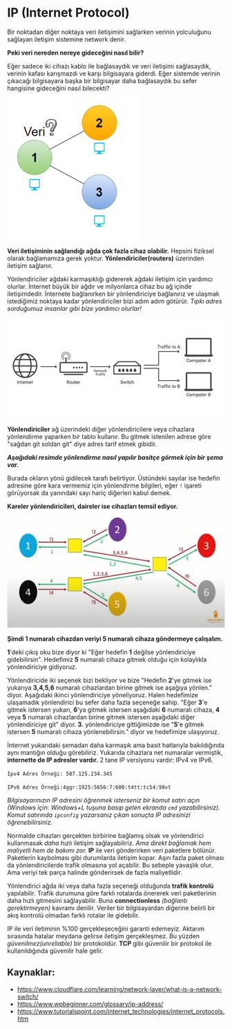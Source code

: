# IP (Internet Protocol)

Bir noktadan diğer noktaya veri iletişimini sağlarken verinin yolculuğunu sağlayan iletişim sistemine network denir. 

**Peki veri nereden nereye gideceğini nasıl bilir?**

Eğer sadece iki cihazı kablo ile bağlasaydık ve veri iletişimi sağlasaydık, verinin kafası karışmazdı ve karşı bilgisayara giderdi. Eğer sistemde verinin çıkacağı bilgisayara başka bir bilgisayar daha bağlasaydık bu sefer hangisine gideceğini nasıl bilecekti?

![](https://raw.githubusercontent.com/Kodluyoruz/taskforce/main/basics-for-everyone/IP/figures/hangi_yon.PNG)

**Veri iletişiminin sağlandığı ağda çok fazla cihaz olabilir.** Hepsini fiziksel olarak bağlamamıza gerek yoktur. **Yönlendiriciler(routers)** üzerinden iletişim sağlanır. 

Yönlendiriciler ağdaki karmaşıklığı gidererek ağdaki iletişim için yardımcı olurlar. İnternet büyük bir ağdır ve milyonlarca cihaz bu ağ içinde iletişimdedir. İnternete bağlanırken bir yönlendiriciye bağlanırız ve ulaşmak istediğimiz noktaya kadar yönlendiriciler bizi adım adım götürür. *Tıpkı adres sorduğumuz insanlar gibi bize yardımcı olurlar!*

![internette_iletisim](https://raw.githubusercontent.com/Kodluyoruz/taskforce/main/basics-for-everyone/IP/figures/iletisim.PNG)

**Yönlendiriciler** ağ üzerindeki diğer yönlendiricilere veya cihazlara yönlendirme yaparken bir tablo kullanır. Bu gitmek istenilen adrese göre "sağdan git soldan git" diye adres tarif etmek gibidir.

***Aşağıdaki resimde yönlendirme nasıl yapılır basitçe görmek için bir şema var.***

 Burada okların yönü gidilecek tarafı belirtiyor. Üstündeki sayılar ise hedefin adresine göre kara vermemiz için yönlendirme bilgileri, eğer `!` işareti görüyorsak da yanındaki sayı hariç diğerleri kabul demek. 

**Kareler yönlendiricileri, daireler ise cihazları temsil ediyor.**



![network_router](https://raw.githubusercontent.com/Kodluyoruz/taskforce/main/basics-for-everyone/IP/figures/network_router_mantigi.PNG)



**Şimdi 1 numaralı cihazdan veriyi 5 numaralı cihaza göndermeye çalışalım.** 

**1**'deki çıkış oku bize diyor ki "Eğer hedefin **1** değilse yönlendiriciye gidebilirsin". Hedefimiz **5** numaralı cihaza gitmek olduğu için kolaylıkla yönlendiriciye gidiyoruz. 

Yönlendiricide iki seçenek bizi bekliyor ve bize "Hedefin **2**'ye gitmek ise yukarıya **3,4,5,6** numaralı cihazlardan birine gitmek ise aşağıya yönlen." diyor. Aşağıdaki ikinci yönlendiriciye yöneliyoruz. Halen hedefimize ulaşamadık yönlendirici bu sefer daha fazla seçeneğe sahip. "Eğer **3**'e gitmek istersen yukarı, **6**'ya gitmek istersen aşağıdaki **6** numaralı cihaza, **4** veya **5** numaralı cihazlardan birine gitmek istersen aşağıdaki diğer yönlendiriciye git" diyor. **3.** yönlendiriciye gittiğimizde ise "**5**'e gitmek istersen **5** numaralı cihaza yönlenebilirsin."  diyor ve hedefimize ulaşıyoruz.

İnternet yukarıdaki şemadan daha karmaşık ama basit hatlarıyla bakıldığında aynı mantığın olduğu görebiliriz. Yukarıda cihazlara net numaralar vermiştik, **internette de IP adresler vardır.** 2 tane IP versiyonu vardır: IPv4 ve IPv6. 

`Ipv4 Adres Örneği: 507.125.234.345`

`IPv6 Adres Örneği:4ggr:1925:5656:7:600:t4tt:tc54:98vt `

*Bilgisayarınızın IP adresini öğrenmek isterseniz bir komut satırı açın (Windows için: Windows+L tuşuna basıp gelen ekranda `cmd` yazabilirsiniz). Komut satırında `ipconfig` yazarsanız çıkan sonuçta IP adresinizi öğrenebilirsiniz.*

Normalde cihazları gerçekten birbirine bağlamış olsak ve yönlendirici kullanmasak *daha hızlı* iletişim sağlayabiliriz. *Ama direkt bağlamak hem maliyetli hem de bakımı zor.* **IP** ile veri gönderirken veri paketlere bölünür. Paketlerin kaybolması gibi durumlarda iletişim kopar. Aşırı fazla paket olması da yönlendiricilerde trafik olmasına yol açabilir. Bu sebeple yavaşlık olur. Ama veriyi tek parça halinde gönderirsek de fazla maliyetlidir.

Yönlendirici ağda iki veya daha fazla seçeneği olduğunda **trafik kontrolü** yapılabilir. Trafik durumuna göre farklı rotalarda önererek veri paketlerinin daha hızlı gitmesini sağlayabilir. Buna **connectionless** *(bağlantı gerektirmeyen)* kavramı denilir. Veriler bir bilgisayardan diğerine belirli bir akış kontrolü olmadan farklı rotalar ile gidebilir.

IP ile veri iletiminin %100 gerçekleşeceğini garanti edemeyiz. Aktarım sırasında hatalar meydana gelirse iletişim gerçekleşmez. Bu yüzden *güvenilmez(unreliable)* bir protokoldür. **TCP** gibi güvenilir bir protokol ile kullanıldığında güvenilir hale gelir.

## Kaynaklar:
- https://www.cloudflare.com/learning/network-layer/what-is-a-network-switch/
- https://www.wpbeginner.com/glossary/ip-address/
- https://www.tutorialspoint.com/internet_technologies/internet_protocols.htm
